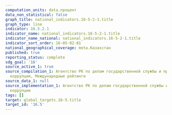 ```yaml
---
computation_units: data.процент
data_non_statistical: false
graph_title: national_indicators.16-5-2-1.title
graph_type: line
indicator: 16.5.2.1
indicator_name: national_indicators.16-5-2-1.title
indicator_name_national: national_indicators.16-5-2-1.title
indicator_sort_order: 16-05-02-01
national_geographical_coverage: meta.Казахстан
published: true
reporting_status: complete
sdg_goal: '16'
source_active_1: true
source_compilation_1: Агентство РК по делам государственной службы и противодействию
  коррупции, Международные рейтинги
source_data_1: null
source_implementation_1: Агентство РК по делам государственной службы и противодействию
  коррупции
tags: []
target: global_targets.16-5.title
target_id: '16.5'
---
```

